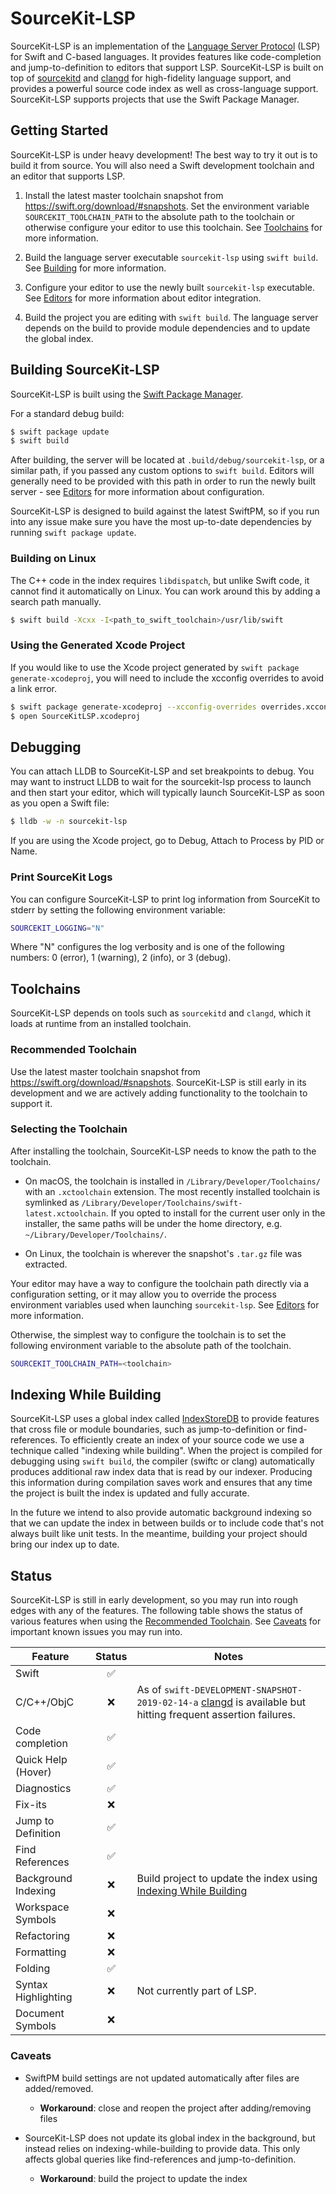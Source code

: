 # SourceKit-LSP

SourceKit-LSP is an implementation of the [Language Server Protocol](https://microsoft.github.io/language-server-protocol/) (LSP) for Swift and C-based languages. It provides features like code-completion and jump-to-definition to editors that support LSP. SourceKit-LSP is built on top of [sourcekitd](https://github.com/apple/swift/tree/master/tools/SourceKit) and [clangd](https://clang.llvm.org/extra/clangd.html) for high-fidelity language support, and provides a powerful source code index as well as cross-language support. SourceKit-LSP supports projects that use the Swift Package Manager.


## Getting Started

SourceKit-LSP is under heavy development! The best way to try it out is to build it from source. You will also need a Swift development toolchain and an editor that supports LSP.

1. Install the latest master toolchain snapshot from https://swift.org/download/#snapshots. Set the environment variable `SOURCEKIT_TOOLCHAIN_PATH` to the absolute path to the toolchain or otherwise configure your editor to use this toolchain. See [Toolchains](#toolchains) for more information.

2. Build the language server executable `sourcekit-lsp` using `swift build`. See [Building](#building-sourcekit-lsp) for more information.

3. Configure your editor to use the newly built `sourcekit-lsp` executable. See [Editors](Editors) for more information about editor integration.

4. Build the project you are editing with `swift build`. The language server depends on the build to provide module dependencies and to update the global index.


## Building SourceKit-LSP

SourceKit-LSP is built using the [Swift Package Manager](https://github.com/apple/swift-package-manager).

For a standard debug build:

```sh
$ swift package update
$ swift build
```

After building, the server will be located at `.build/debug/sourcekit-lsp`, or a similar path, if you passed any custom options to `swift build`. Editors will generally need to be provided with this path in order to run the newly built server - see [Editors](Editors) for more information about configuration.

SourceKit-LSP is designed to build against the latest SwiftPM, so if you run into any issue make sure you have the most up-to-date dependencies by running `swift package update`.

### Building on Linux

The C++ code in the index requires `libdispatch`, but unlike Swift code, it cannot find it automatically on Linux. You can work around this by adding a search path manually.

```sh
$ swift build -Xcxx -I<path_to_swift_toolchain>/usr/lib/swift
```

### Using the Generated Xcode Project

If you would like to use the Xcode project generated by `swift package generate-xcodeproj`, you will need to include the xcconfig overrides to avoid a link error.

```sh
$ swift package generate-xcodeproj --xcconfig-overrides overrides.xcconfig
$ open SourceKitLSP.xcodeproj
```

## Debugging

You can attach LLDB to SourceKit-LSP and set breakpoints to debug. You may want to instruct LLDB to wait for the sourcekit-lsp process to launch and then start your editor, which will typically launch
SourceKit-LSP as soon as you open a Swift file:


```sh
$ lldb -w -n sourcekit-lsp
```

If you are using the Xcode project, go to Debug, Attach to Process by PID or Name.

### Print SourceKit Logs

You can configure SourceKit-LSP to print log information from SourceKit to stderr by setting the following environment variable:

```sh
SOURCEKIT_LOGGING="N"
```

Where "N" configures the log verbosity and is one of the following numbers: 0 (error), 1 (warning), 2 (info), or 3 (debug).

## Toolchains

SourceKit-LSP depends on tools such as `sourcekitd` and `clangd`, which it loads at runtime from an installed toolchain.

### Recommended Toolchain

Use the latest master toolchain snapshot from https://swift.org/download/#snapshots. SourceKit-LSP is still early in its development and we are actively adding functionality to the toolchain to support it.

### Selecting the Toolchain

After installing the toolchain, SourceKit-LSP needs to know the path to the toolchain.

* On macOS, the toolchain is installed in `/Library/Developer/Toolchains/` with an `.xctoolchain` extension. The most recently installed toolchain is symlinked as `/Library/Developer/Toolchains/swift-latest.xctoolchain`.  If you opted to install for the current user only in the installer, the same paths will be under the home directory, e.g. `~/Library/Developer/Toolchains/`.

* On Linux, the toolchain is wherever the snapshot's `.tar.gz` file was extracted.

Your editor may have a way to configure the toolchain path directly via a configuration setting, or it may allow you to override the process environment variables used when launching `sourcekit-lsp`. See [Editors](Editors) for more information.

Otherwise, the simplest way to configure the toolchain is to set the following environment variable to the absolute path of the toolchain.

```sh
SOURCEKIT_TOOLCHAIN_PATH=<toolchain>
```

## Indexing While Building

SourceKit-LSP uses a global index called [IndexStoreDB](https://github.com/apple/indexstore-db) to provide features that cross file or module boundaries, such as jump-to-definition or find-references. To efficiently create an index of your source code we use a technique called "indexing while building". When the project is compiled for debugging using `swift build`, the compiler (swiftc or clang) automatically produces additional raw index data that is read by our indexer. Producing this information during compilation saves work and ensures that any time the project is built the index is updated and fully accurate.

In the future we intend to also provide automatic background indexing so that we can update the index in between builds or to include code that's not always built like unit tests. In the meantime, building your project should bring our index up to date.

## Status

SourceKit-LSP is still in early development, so you may run into rough edges with any of the features. The following table shows the status of various features when using the [Recommended Toolchain](#recommended-toolchain). See [Caveats](#caveats) for important known issues you may run into.

| Feature | Status | Notes |
|---------|:------:|-------|
| Swift | ✅ | |
| C/C++/ObjC | ❌ | As of `swift-DEVELOPMENT-SNAPSHOT-2019-02-14-a` [clangd](https://clang.llvm.org/extra/clangd.html) is available but hitting frequent assertion failures.
| Code completion | ✅ | |
| Quick Help (Hover) | ✅ | |
| Diagnostics | ✅ | |
| Fix-its | ❌ | |
| Jump to Definition | ✅ | |
| Find References | ✅ | |
| Background Indexing | ❌ | Build project to update the index using [Indexing While Building](#indexing-while-building) |
| Workspace Symbols | ❌ | |
| Refactoring | ❌ | |
| Formatting | ❌ | |
| Folding | ✅ | |
| Syntax Highlighting | ❌ | Not currently part of LSP. |
| Document Symbols | ❌ |  |


### Caveats

* SwiftPM build settings are not updated automatically after files are added/removed.
	* **Workaround**: close and reopen the project after adding/removing files

* SourceKit-LSP does not update its global index in the background, but instead relies on indexing-while-building to provide data. This only affects global queries like find-references and jump-to-definition.
	* **Workaround**: build the project to update the index
